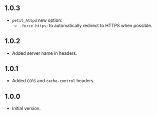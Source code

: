 ## 1.0.3

- `petit_httpd` new option:
  - `-force-https`: to automatically redirect to HTTPS when possible.

## 1.0.2

- Added server name in headers.

## 1.0.1

- Added `CORS` and `cache-control` headers.

## 1.0.0

- Initial version.
